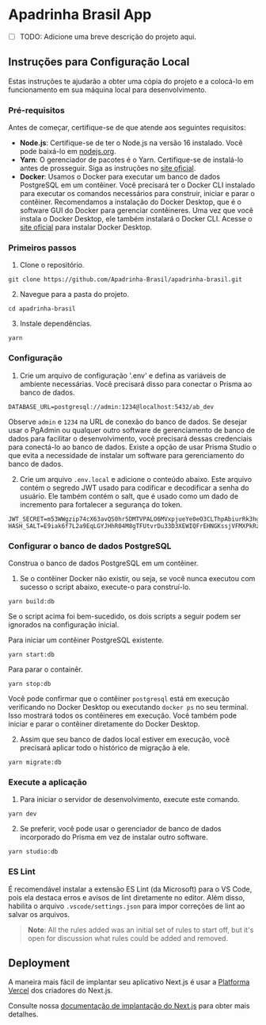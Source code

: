 # Apadrinha Brasil App
- [ ] TODO: Adicione uma breve descrição do projeto aqui.

## Instruções para Configuração Local
Estas instruções te ajudarão a obter uma cópia do projeto e a colocá-lo em funcionamento em sua máquina local para desenvolvimento.

### Pré-requisitos
Antes de começar, certifique-se de que atende aos seguintes requisitos:
- **Node.js**: Certifique-se de ter o Node.js na versão 16 instalado. Você pode baixá-lo em [nodejs.org](https://nodejs.org/).
- **Yarn**: O gerenciador de pacotes é o Yarn. Certifique-se de instalá-lo antes de prosseguir. Siga as instruções no [site oficial](https://classic.yarnpkg.com/en/docs/install).
- **Docker**: Usamos o Docker para executar um banco de dados PostgreSQL em um contêiner. Você precisará ter o Docker CLI instalado para executar os comandos necessários para construir, iniciar e parar o contêiner. Recomendamos a instalação do Docker Desktop, que é o software GUI do Docker para gerenciar contêineres. Uma vez que você instala o Docker Desktop, ele também instalará o Docker CLI. Acesse o [site oficial](https://www.docker.com/products/docker-desktop/) para instalar Docker Desktop.

### Primeiros passos
1. Clone o repositório.
```
git clone https://github.com/Apadrinha-Brasil/apadrinha-brasil.git
```
2. Navegue para a pasta do projeto.
```
cd apadrinha-brasil
```
3. Instale dependências.
```
yarn
```

### Configuração
1. Crie um arquivo de configuração '.env' e defina as variáveis de ambiente necessárias. Você precisará disso para conectar o Prisma ao banco de dados.
```
DATABASE_URL=postgresql://admin:1234@localhost:5432/ab_dev
```
Observe `admin` e `1234` na URL de conexão do banco de dados. Se desejar usar o PgAdmin ou qualquer outro software de gerenciamento de banco de dados para facilitar o desenvolvimento, você precisará dessas credenciais para conectá-lo ao banco de dados. Existe a opção de usar Prisma Studio o que evita a necessidade de instalar um software para gerenciamento do banco de dados.

2. Crie um arquivo `.env.local` e adicione o conteúdo abaixo. Este arquivo contém o segredo JWT usado para codificar e decodificar a senha do usuário. Ele também contém o salt, que é usado como um dado de incremento para fortalecer a segurança do token.
```
JWT_SECRET=m53WWgzip74cX63avQS0hr5DMTVPALO6MVxpjueYe0eO3CLThpAbiurRk3hgaT
HASH_SALT=E9iak6f7L2a9EqLGYJHhR04M8gTFUtvrDu33D3XEWIQFrEHNGKssjVFMXPkRz6
```

### Configurar o banco de dados PostgreSQL
Construa o banco de dados PostgreSQL em um contêiner.
1. Se o contêiner Docker não existir, ou seja, se você nunca executou com sucesso o script abaixo, execute-o para construí-lo.
```
yarn build:db
```
Se o script acima foi bem-sucedido, os dois scripts a seguir podem ser ignorados na configuração inicial.

Para iniciar um contêiner PostgreSQL existente.
```
yarn start:db
```
Para parar o containêr.
```
yarn stop:db
```
Você pode confirmar que o contêiner `postgresql` está em execução verificando no Docker Desktop ou executando `docker ps` no seu terminal. Isso mostrará todos os contêineres em execução. Você também pode iniciar e parar o contêiner diretamente do Docker Desktop.

2. Assim que seu banco de dados local estiver em execução, você precisará aplicar todo o histórico de migração à ele.
```
yarn migrate:db
```

### Execute a aplicação
1. Para iniciar o servidor de desenvolvimento, execute este comando.
```
yarn dev
```
2. Se preferir, você pode usar o gerenciador de banco de dados incorporado do Prisma em vez de instalar outro software.
```
yarn studio:db
```

### ES Lint
É recomendável instalar a extensão ES Lint (da Microsoft) para o VS Code, pois ela destaca erros e avisos de lint diretamente no editor. Além disso, habilita o arquivo `.vscode/settings.json` para impor correções de lint ao salvar os arquivos. 
> **Note**: All the rules added was an initial set of rules to start off, but it's open for discussion what rules could be added and removed.

## Deployment

A maneira mais fácil de implantar seu aplicativo Next.js é usar a [Platforma Vercel](https://vercel.com/new?utm_medium=default-template&filter=next.js&utm_source=create-next-app&utm_campaign=create-next-app-readme) dos criadores do Next.js.

Consulte nossa [documentação de implantação do Next.js](https://nextjs.org/docs/deployment) para obter mais detalhes.
